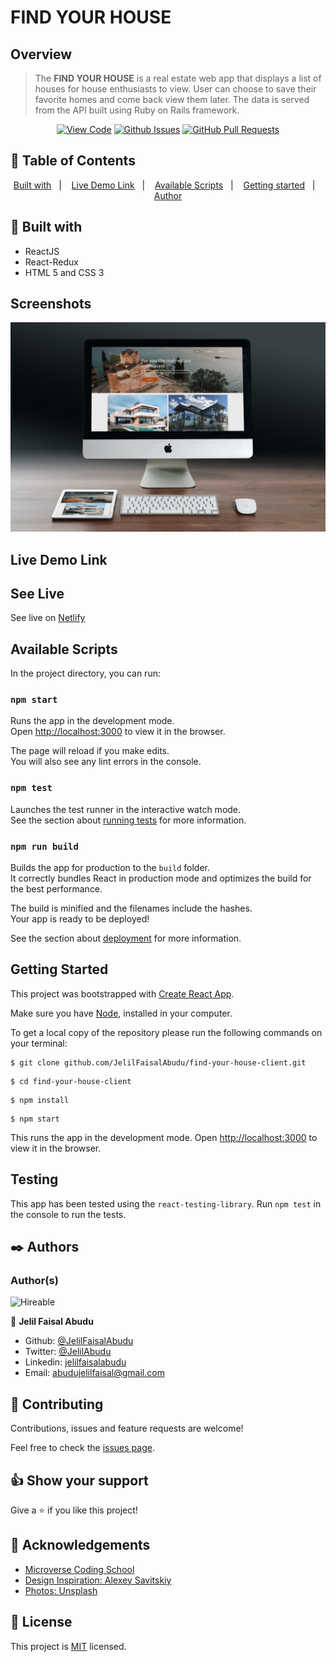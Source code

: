 # FIND YOUR HOUSE

## Overview

>The **FIND YOUR HOUSE** is a real estate web app that displays a list of houses for house enthusiasts to view. User can choose to save their favorite homes and come back view them later.
>The data is served from the API built using Ruby on Rails framework.
>
<div align="center">

[![View Code](https://img.shields.io/badge/View%20-Code-green)](https://github.com/JelilFaisalAbudu/find-your-house-client)
[![Github Issues](https://img.shields.io/badge/GitHub-Issues-orange)](https://github.com/JelilFaisalAbudu/find-your-house-client/issues)
[![GitHub Pull Requests](https://img.shields.io/badge/GitHub-Pull%20Requests-blue)](https://github.com/JelilFaisalAbudu/find-your-house-client/pulls)

</div>

## 📝 Table of Contents

<p align="center">
<a href="#with">Built with</a>&nbsp;&nbsp;&nbsp;|&nbsp;&nbsp;&nbsp;
<a href="#live-demo">Live Demo Link</a>&nbsp;&nbsp;&nbsp;|&nbsp;&nbsp;&nbsp;
<a href="#available-scripts">Available Scripts</a>&nbsp;&nbsp;&nbsp;|&nbsp;&nbsp;&nbsp;
<a href="#gs">Getting started</a>&nbsp;&nbsp;&nbsp;|&nbsp;&nbsp;&nbsp;
<a href="#author">Author</a>
</p>

## 🔧 Built with<a name = "with"></a>
- ReactJS
- React-Redux
- HTML 5 and CSS 3

## Screenshots

![screenshot](src/images/find-your-house.jpg)

## Live Demo Link <a name = "live-demo"></a>

## See Live
See live on [Netlify](https://findyourdreamhouse.netlify.app)


## Available Scripts <a name= "available-scripts"></a>

In the project directory, you can run:

### `npm start`

Runs the app in the development mode.\
Open [http://localhost:3000](http://localhost:3000) to view it in the browser.

The page will reload if you make edits.\
You will also see any lint errors in the console.

### `npm test`

Launches the test runner in the interactive watch mode.\
See the section about [running tests](https://facebook.github.io/create-react-app/docs/running-tests) for more information.

### `npm run build`

Builds the app for production to the `build` folder.\
It correctly bundles React in production mode and optimizes the build for the best performance.

The build is minified and the filenames include the hashes.\
Your app is ready to be deployed!

See the section about [deployment](https://facebook.github.io/create-react-app/docs/deployment) for more information.

## Getting Started <a name = "gs"></a>
This project was bootstrapped with [Create React App](https://github.com/facebook/create-react-app).

Make sure you have [Node](https://nodejs.org/en/), installed in your computer.

To get a local copy of the repository please run the following commands on your terminal:

```
$ git clone github.com/JelilFaisalAbudu/find-your-house-client.git
```
```
$ cd find-your-house-client
```

```
$ npm install
```
```
$ npm start
```

This runs the app in the development mode.
Open [http://localhost:3000](http://localhost:3000) to view it in the browser.

## Testing
This app has been tested using the ```react-testing-library```.
Run ```npm test``` in the console to run the tests.

## ✒️  Authors <a name = "author"></a>

### Author(s)

![Hireable](https://img.shields.io/badge/HIREABLE-YES-yellowgreen&?style=for-the-badge)

👤 **Jelil Faisal Abudu**

- Github: [@JelilFaisalAbudu](https://github.com/JelilFaisalAbudu)
- Twitter: [@JelilAbudu](https://twitter.com/jelilabudu)
- Linkedin: [jelilfaisalabudu](https://linkedin.com/in/jelilfaisalabudu)
- Email: [abudujelilfaisal@gmail.com](mailto:abudujelilfaisal@gmail.com)

## 🤝 Contributing

Contributions, issues and feature requests are welcome!

Feel free to check the [issues page]().


## 👍 Show your support

Give a ⭐️ if you like this project!

## :clap: Acknowledgements
- [Microverse Coding School](https://www.microverse.org/)
- [Design Inspiration: Alexey Savitskiy](https://www.behance.net/alexey_savitskiy)
- [Photos: Unsplash](https://unsplash.com)

## 📝 License

This project is [MIT](./LICENSE) licensed.
